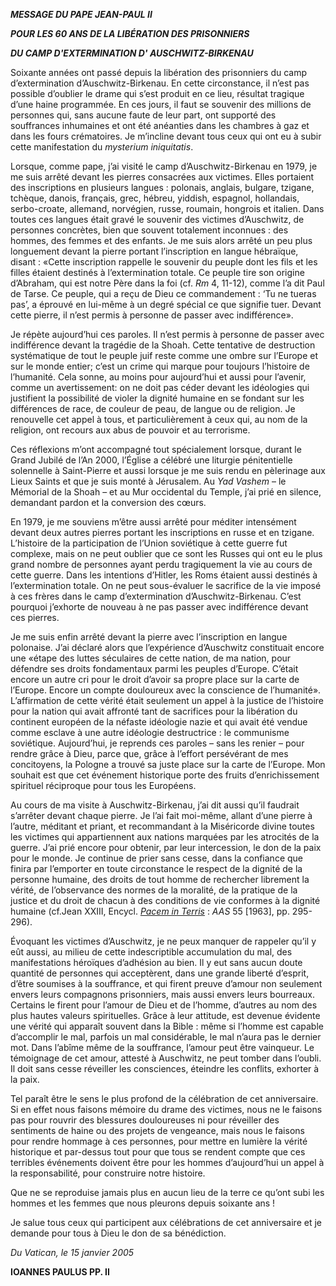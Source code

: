 ***MESSAGE DU PAPE JEAN-PAUL II***

***POUR LES 60 ANS DE LA LIBÉRATION DES PRISONNIERS***

***DU CAMP D'EXTERMINATION D' AUSCHWITZ-BIRKENAU***

Soixante années ont passé depuis la libération des prisonniers du camp d’extermination d’Auschwitz-Birkenau. En cette circonstance, il n’est pas possible d’oublier le drame qui s’est produit en ce lieu, résultat tragique d’une haine programmée. En ces jours, il faut se souvenir des millions de personnes qui, sans aucune faute de leur part, ont supporté des souffrances inhumaines et ont été anéanties dans les chambres à gaz et dans les fours crématoires. Je m’incline devant tous ceux qui ont eu à subir cette manifestation du *mysterium iniquitatis*.

Lorsque, comme pape, j’ai visité le camp d’Auschwitz-Birkenau en 1979, je me suis arrêté devant les pierres consacrées aux victimes. Elles portaient des inscriptions en plusieurs langues : polonais, anglais, bulgare, tzigane, tchèque, danois, français, grec, hébreu, yiddish, espagnol, hollandais, serbo-croate, allemand, norvégien, russe, roumain, hongrois et italien. Dans toutes ces langues était gravé le souvenir des victimes d’Auschwitz, de personnes concrètes, bien que souvent totalement inconnues : des hommes, des femmes et des enfants. Je me suis alors arrêté un peu plus longuement devant la pierre portant l’inscription en langue hébraïque, disant : «Cette inscription rappelle le souvenir du peuple dont les fils et les filles étaient destinés à l’extermination totale. Ce peuple tire son origine d’Abraham, qui est notre Père dans la foi (cf. *Rm* 4, 11-12), comme l’a dit Paul de Tarse. Ce peuple, qui a reçu de Dieu ce commandement : ‘Tu ne tueras pas’, a éprouvé en lui-même à un degré spécial ce que signifie tuer. Devant cette pierre, il n’est permis à personne de passer avec indifférence».

Je répète aujourd’hui ces paroles. Il n’est permis à personne de passer avec indifférence devant la tragédie de la Shoah. Cette tentative de destruction systématique de tout le peuple juif reste comme une ombre sur l’Europe et sur le monde entier; c’est un crime qui marque pour toujours l’histoire de l’humanité. Cela sonne, au moins pour aujourd’hui et aussi pour l’avenir, comme un avertissement: on ne doit pas céder devant les idéologies qui justifient la possibilité de violer la dignité humaine en se fondant sur les différences de race, de couleur de peau, de langue ou de religion. Je renouvelle cet appel à tous, et particulièrement à ceux qui, au nom de la religion, ont recours aux abus de pouvoir et au terrorisme.

Ces réflexions m’ont accompagné tout spécialement lorsque, durant le Grand Jubilé de l’An 2000, l’Église a célébré une liturgie pénitentielle solennelle à Saint-Pierre et aussi lorsque je me suis rendu en pèlerinage aux Lieux Saints et que je suis monté à Jérusalem. Au *Yad Vashem* – le Mémorial de la Shoah – et au Mur occidental du Temple, j’ai prié en silence, demandant pardon et la conversion des cœurs.

En 1979, je me souviens m’être aussi arrêté pour méditer intensément devant deux autres pierres portant les inscriptions en russe et en tzigane. L’histoire de la participation de l’Union soviétique à cette guerre fut complexe, mais on ne peut oublier que ce sont les Russes qui ont eu le plus grand nombre de personnes ayant perdu tragiquement la vie au cours de cette guerre. Dans les intentions d’Hitler, les Roms étaient aussi destinés à l’extermination totale. On ne peut sous-évaluer le sacrifice de la vie imposé à ces frères dans le camp d’extermination d’Auschwitz-Birkenau. C’est pourquoi j’exhorte de nouveau à ne pas passer avec indifférence devant ces pierres.

Je me suis enfin arrêté devant la pierre avec l’inscription en langue polonaise. J’ai déclaré alors que l’expérience d’Auschwitz constituait encore une «étape des luttes séculaires de cette nation, de ma nation, pour défendre ses droits fondamentaux parmi les peuples d’Europe. C’était encore un autre cri pour le droit d’avoir sa propre place sur la carte de l’Europe. Encore un compte douloureux avec la conscience de l’humanité». L’affirmation de cette vérité était seulement un appel à la justice de l’histoire pour la nation qui avait affronté tant de sacrifices pour la libération du continent européen de la néfaste idéologie nazie et qui avait été vendue comme esclave à une autre idéologie destructrice : le communisme soviétique. Aujourd’hui, je reprends ces paroles – sans les renier – pour rendre grâce à Dieu, parce que, grâce à l’effort persévérant de mes concitoyens, la Pologne a trouvé sa juste place sur la carte de l’Europe. Mon souhait est que cet événement historique porte des fruits d’enrichissement spirituel réciproque pour tous les Européens.

Au cours de ma visite à Auschwitz-Birkenau, j’ai dit aussi qu’il faudrait s’arrêter devant chaque pierre. Je l’ai fait moi-même, allant d’une pierre à l’autre, méditant et priant, et recommandant à la Miséricorde divine toutes les victimes qui appartiennent aux nations marquées par les atrocités de la guerre. J’ai prié encore pour obtenir, par leur intercession, le don de la paix pour le monde. Je continue de prier sans cesse, dans la confiance que finira par l’emporter en toute circonstance le respect de la dignité de la personne humaine, des droits de tout homme de rechercher librement la vérité, de l’observance des normes de la moralité, de la pratique de la justice et du droit de chacun à des conditions de vie conformes à la dignité humaine (cf.Jean XXIII, Encycl. *[Pacem in Terris](http://w2.vatican.va/content/john-xxiii/fr/encyclicals/documents/hf_j-xxiii_enc_11041963_pacem.html)* : *AAS* 55 \[1963\], pp. 295-296).

Évoquant les victimes d’Auschwitz, je ne peux manquer de rappeler qu’il y eût aussi, au milieu de cette indescriptible accumulation du mal, des manifestations héroïques d’adhésion au bien. Il y eut sans aucun doute quantité de personnes qui acceptèrent, dans une grande liberté d’esprit, d’être soumises à la souffrance, et qui firent preuve d’amour non seulement envers leurs compagnons prisonniers, mais aussi envers leurs bourreaux. Certains le firent pour l’amour de Dieu et de l’homme, d’autres au nom des plus hautes valeurs spirituelles. Grâce à leur attitude, est devenue évidente une vérité qui apparaît souvent dans la Bible : même si l’homme est capable d’accomplir le mal, parfois un mal considérable, le mal n’aura pas le dernier mot. Dans l’abîme même de la souffrance, l’amour peut être vainqueur. Le témoignage de cet amour, attesté à Auschwitz, ne peut tomber dans l’oubli. Il doit sans cesse réveiller les consciences, éteindre les conflits, exhorter à la paix.

Tel paraît être le sens le plus profond de la célébration de cet anniversaire. Si en effet nous faisons mémoire du drame des victimes, nous ne le faisons pas pour rouvrir des blessures douloureuses ni pour réveiller des sentiments de haine ou des projets de vengeance, mais nous le faisons pour rendre hommage à ces personnes, pour mettre en lumière la vérité historique et par-dessus tout pour que tous se rendent compte que ces terribles événements doivent être pour les hommes d’aujourd’hui un appel à la responsabilité, pour construire notre histoire.

Que ne se reproduise jamais plus en aucun lieu de la terre ce qu’ont subi les hommes et les femmes que nous pleurons depuis soixante ans !

Je salue tous ceux qui participent aux célébrations de cet anniversaire et je demande pour tous à Dieu le don de sa bénédiction.

*Du Vatican, le 15 janvier 2005*

**IOANNES PAULUS PP. II**